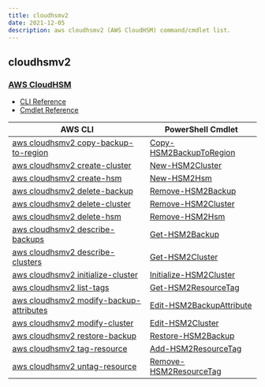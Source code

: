 ```yaml
---
title: cloudhsmv2
date: 2021-12-05
description: aws cloudhsmv2 (AWS CloudHSM) command/cmdlet list.
---
```


## cloudhsmv2

### [AWS CloudHSM](https://aws.amazon.com/cloudhsm/)

* [CLI Reference](https://docs.aws.amazon.com/cli/latest/reference/cloudhsmv2/index.html)
* [Cmdlet Reference](https://docs.aws.amazon.com/powershell/latest/reference/items/AWS_Cloud_HSM_V2_cmdlets.html)

|AWS CLI|PowerShell Cmdlet|
|----|----|
|[aws cloudhsmv2 copy-backup-to-region](https://docs.aws.amazon.com/cli/latest/reference/cloudhsmv2/copy-backup-to-region.html)|[Copy-HSM2BackupToRegion](https://docs.aws.amazon.com/powershell/latest/reference/items/Copy-HSM2BackupToRegion.html)|
|[aws cloudhsmv2 create-cluster](https://docs.aws.amazon.com/cli/latest/reference/cloudhsmv2/create-cluster.html)|[New-HSM2Cluster](https://docs.aws.amazon.com/powershell/latest/reference/items/New-HSM2Cluster.html)|
|[aws cloudhsmv2 create-hsm](https://docs.aws.amazon.com/cli/latest/reference/cloudhsmv2/create-hsm.html)|[New-HSM2Hsm](https://docs.aws.amazon.com/powershell/latest/reference/items/New-HSM2Hsm.html)|
|[aws cloudhsmv2 delete-backup](https://docs.aws.amazon.com/cli/latest/reference/cloudhsmv2/delete-backup.html)|[Remove-HSM2Backup](https://docs.aws.amazon.com/powershell/latest/reference/items/Remove-HSM2Backup.html)|
|[aws cloudhsmv2 delete-cluster](https://docs.aws.amazon.com/cli/latest/reference/cloudhsmv2/delete-cluster.html)|[Remove-HSM2Cluster](https://docs.aws.amazon.com/powershell/latest/reference/items/Remove-HSM2Cluster.html)|
|[aws cloudhsmv2 delete-hsm](https://docs.aws.amazon.com/cli/latest/reference/cloudhsmv2/delete-hsm.html)|[Remove-HSM2Hsm](https://docs.aws.amazon.com/powershell/latest/reference/items/Remove-HSM2Hsm.html)|
|[aws cloudhsmv2 describe-backups](https://docs.aws.amazon.com/cli/latest/reference/cloudhsmv2/describe-backups.html)|[Get-HSM2Backup](https://docs.aws.amazon.com/powershell/latest/reference/items/Get-HSM2Backup.html)|
|[aws cloudhsmv2 describe-clusters](https://docs.aws.amazon.com/cli/latest/reference/cloudhsmv2/describe-clusters.html)|[Get-HSM2Cluster](https://docs.aws.amazon.com/powershell/latest/reference/items/Get-HSM2Cluster.html)|
|[aws cloudhsmv2 initialize-cluster](https://docs.aws.amazon.com/cli/latest/reference/cloudhsmv2/initialize-cluster.html)|[Initialize-HSM2Cluster](https://docs.aws.amazon.com/powershell/latest/reference/items/Initialize-HSM2Cluster.html)|
|[aws cloudhsmv2 list-tags](https://docs.aws.amazon.com/cli/latest/reference/cloudhsmv2/list-tags.html)|[Get-HSM2ResourceTag](https://docs.aws.amazon.com/powershell/latest/reference/items/Get-HSM2ResourceTag.html)|
|[aws cloudhsmv2 modify-backup-attributes](https://docs.aws.amazon.com/cli/latest/reference/cloudhsmv2/modify-backup-attributes.html)|[Edit-HSM2BackupAttribute](https://docs.aws.amazon.com/powershell/latest/reference/items/Edit-HSM2BackupAttribute.html)|
|[aws cloudhsmv2 modify-cluster](https://docs.aws.amazon.com/cli/latest/reference/cloudhsmv2/modify-cluster.html)|[Edit-HSM2Cluster](https://docs.aws.amazon.com/powershell/latest/reference/items/Edit-HSM2Cluster.html)|
|[aws cloudhsmv2 restore-backup](https://docs.aws.amazon.com/cli/latest/reference/cloudhsmv2/restore-backup.html)|[Restore-HSM2Backup](https://docs.aws.amazon.com/powershell/latest/reference/items/Restore-HSM2Backup.html)|
|[aws cloudhsmv2 tag-resource](https://docs.aws.amazon.com/cli/latest/reference/cloudhsmv2/tag-resource.html)|[Add-HSM2ResourceTag](https://docs.aws.amazon.com/powershell/latest/reference/items/Add-HSM2ResourceTag.html)|
|[aws cloudhsmv2 untag-resource](https://docs.aws.amazon.com/cli/latest/reference/cloudhsmv2/untag-resource.html)|[Remove-HSM2ResourceTag](https://docs.aws.amazon.com/powershell/latest/reference/items/Remove-HSM2ResourceTag.html)|

